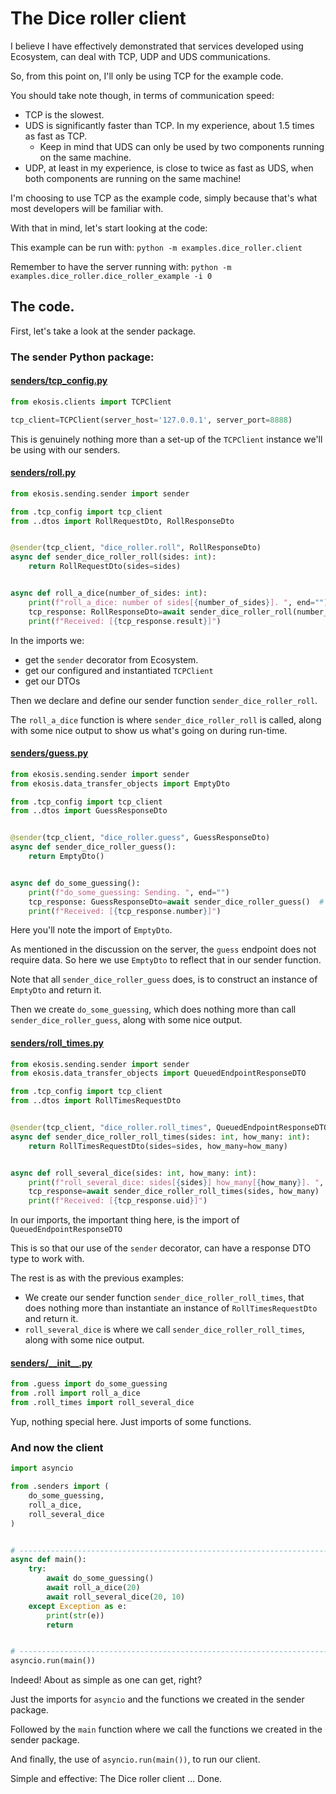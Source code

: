 # The Dice roller client

I believe I have effectively demonstrated that services developed using Ecosystem, can deal with TCP, UDP and UDS communications.

So, from this point on, I'll only be using TCP for the example code.

You should take note though, in terms of communication speed:
- TCP is the slowest.
- UDS is significantly faster than TCP. In my experience, about 1.5 times as fast as TCP.
  - Keep in mind that UDS can only be used by two components running on the same machine.
- UDP, at least in my experience, is close to twice as fast as UDS, when both components are running on the same machine!

I'm choosing to use TCP as the example code, simply because that's what most developers will be familiar with.

With that in mind, let's start looking at the code:

This example can be run with: `python -m examples.dice_roller.client`

Remember to have the server running with: `python -m examples.dice_roller.dice_roller_example -i 0`

## The code.

First, let's take a look at the sender package.

### The sender Python package:

#### [senders/tcp_config.py](../../../examples/dice_roller/senders/tcp_config.py)

```python
from ekosis.clients import TCPClient

tcp_client=TCPClient(server_host='127.0.0.1', server_port=8888)
```

This is genuinely nothing more than a set-up of the `TCPClient` instance we'll be using with our senders.

#### [senders/roll.py](../../../examples/dice_roller/senders/roll.py)

```python
from ekosis.sending.sender import sender

from .tcp_config import tcp_client
from ..dtos import RollRequestDto, RollResponseDto


@sender(tcp_client, "dice_roller.roll", RollResponseDto)
async def sender_dice_roller_roll(sides: int):
    return RollRequestDto(sides=sides)


async def roll_a_dice(number_of_sides: int):
    print(f"roll_a_dice: number of sides[{number_of_sides}]. ", end="")
    tcp_response: RollResponseDto=await sender_dice_roller_roll(number_of_sides)  # noqa
    print(f"Received: [{tcp_response.result}]")
```

In the imports we:
- get the `sender` decorator from Ecosystem.
- get our configured and instantiated `TCPClient`
- get our DTOs

Then we declare and define our sender function `sender_dice_roller_roll`.

The `roll_a_dice` function is where `sender_dice_roller_roll` is called, along with some nice output to show us what's going on during run-time.

#### [senders/guess.py](../../../examples/dice_roller/senders/guess.py)

```python
from ekosis.sending.sender import sender
from ekosis.data_transfer_objects import EmptyDto

from .tcp_config import tcp_client
from ..dtos import GuessResponseDto


@sender(tcp_client, "dice_roller.guess", GuessResponseDto)
async def sender_dice_roller_guess():
    return EmptyDto()


async def do_some_guessing():
    print(f"do_some_guessing: Sending. ", end="")
    tcp_response: GuessResponseDto=await sender_dice_roller_guess()  # noqa
    print(f"Received: [{tcp_response.number}]")
```

Here you'll note the import of `EmptyDto`.

As mentioned in the discussion on the server, the `guess` endpoint does not require data.
So here we use `EmptyDto` to reflect that in our sender function.

Note that all `sender_dice_roller_guess` does, is to construct an instance of `EmptyDto` and return it.

Then we create `do_some_guessing`, which does nothing more than call `sender_dice_roller_guess`, along with some nice output.

#### [senders/roll_times.py](../../../examples/dice_roller/senders/roll_times.py)

```python
from ekosis.sending.sender import sender
from ekosis.data_transfer_objects import QueuedEndpointResponseDTO

from .tcp_config import tcp_client
from ..dtos import RollTimesRequestDto


@sender(tcp_client, "dice_roller.roll_times", QueuedEndpointResponseDTO)
async def sender_dice_roller_roll_times(sides: int, how_many: int):
    return RollTimesRequestDto(sides=sides, how_many=how_many)


async def roll_several_dice(sides: int, how_many: int):
    print(f"roll_several_dice: sides[{sides}] how_many[{how_many}]. ", end="")
    tcp_response=await sender_dice_roller_roll_times(sides, how_many)
    print(f"Received: [{tcp_response.uid}]")
```

In our imports, the important thing here, is the import of `QueuedEndpointResponseDTO`

This is so that our use of the `sender` decorator, can have a response DTO type to work with.

The rest is as with the previous examples:
- We create our sender function `sender_dice_roller_roll_times`, that does nothing more than instantiate an instance of `RollTimesRequestDto` and return it.
- `roll_several_dice` is where we call `sender_dice_roller_roll_times`, along with some nice output.

#### [senders/\_\_init\_\_.py](../../../examples/dice_roller/senders/__init__.py)
```python
from .guess import do_some_guessing
from .roll import roll_a_dice
from .roll_times import roll_several_dice
```

Yup, nothing special here. Just imports of some functions.

### And now the client
```python
import asyncio

from .senders import (
    do_some_guessing,
    roll_a_dice,
    roll_several_dice
)


# --------------------------------------------------------------------------------
async def main():
    try:
        await do_some_guessing()
        await roll_a_dice(20)
        await roll_several_dice(20, 10)
    except Exception as e:
        print(str(e))
        return


# --------------------------------------------------------------------------------
asyncio.run(main())
```

Indeed! About as simple as one can get, right?

Just the imports for `asyncio` and the functions we created in the sender package.

Followed by the `main` function where we call the functions we created in the sender package.

And finally, the use of `asyncio.run(main())`, to run our client.

Simple and effective: The Dice roller client ... Done.
